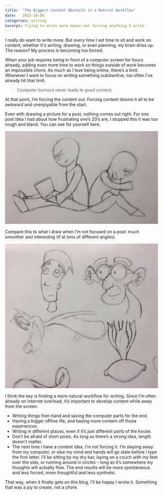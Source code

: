 ```yaml
---
title:  "The Biggest Content Obstacle is a Natural Workflow"
date:   2015-10-09
categories: writing
excerpt: Trying to write more means not forcing anything I write.
---
```

I really do want to write more. But every time I set time to sit and work on content, whether it's writing, drawing, or even planning, my brain dries up. The reason? My process is becoming too forced.

When your job requires being in front of a computer screen for hours already, adding even more time to work on things outside of work becomes an impossible chore. As much as I love being online, there’s a limit. Whenever I want to focus on writing something substantive, too often I’ve already hit that limit.

> Computer burnout never leads to good content.

At that point, I’m forcing the content out. Forcing content dooms it all to be awkward and unenjoyable from the start.

Even with drawing a picture for a post, nothing comes out right. For one post idea I had about how frustrating one’s 20’s are, I stopped this it was too rough and bland. You can see for yourself here.

<img class="image__half" src="/img/posts/writing-workflow/drawing-awkward.jpg" alt="">

Compare this to what I draw when I’m not focused on a post: much smoother and interesting (if at tons of different angles).

<img class="image__half" src="/img/posts/writing-workflow/drawing-natural.jpg" alt="">

I think the key is finding a more natural workflow for writing. Since I’m often already on Internet overload, it’s important to develop content while away from the screen.

* Writing things free-hand and saving the computer parts for the end.
* Having a bigger offline life, and basing more content off those experiences.
* Writing in different places, even if it’s just different parts of the house.
* Don’t be afraid of short posts. As long as there’s a strong idea, length doesn’t matter.
* The next time I have a content idea, I’m not forcing it. I’m staying away from my computer, or else my mind and hands will go stale before I type the first letter. I’ll be sitting by my dry bar, laying on a couch with my feet over the side, or running around in circles – long as it’s somewhere my thoughts will actually flow. The end results will be more spontaneous and less forced, more thoughtful and less synthetic.

That way, when it finally gets on this blog, I’ll be happy I wrote it. Something that was a joy to create, not a chore.